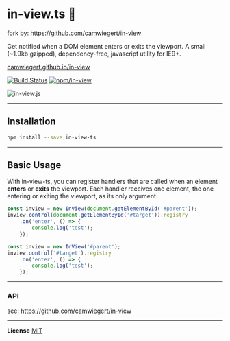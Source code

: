 # in-view.ts :eyes:
fork by: https://github.com/camwiegert/in-view

Get notified when a DOM element enters or exits the viewport. A small (~1.9kb gzipped), dependency-free, javascript utility for IE9+.

[camwiegert.github.io/in-view](https://camwiegert.github.io/in-view)

[![Build Status](https://travis-ci.org/camwiegert/in-view.svg?branch=master)](https://travis-ci.org/camwiegert/in-view)
[![npm/in-view](https://img.shields.io/npm/v/in-view.svg?maxAge=2592000)](https://npmjs.com/package/in-view)

![in-view.js](https://camwiegert.github.io/in-view/lib/images/in-view.png)

---

## Installation

```sh
npm install --save in-view-ts
```

---

## Basic Usage

With in-view-ts, you can register handlers that are called when an element **enters** or **exits** the viewport. Each handler receives one element, the one entering or exiting the viewport, as its only argument.

```js
const inview = new InView(document.getElementById('#parent'));
inview.control(document.getElementById('#target')).registry
    .on('enter', () => {
        console.log('test');
    });

const inview = new InView('#parent');
inview.control('#target').registry
    .on('enter', () => {
        console.log('test');
    });
```

---

### API
see: https://github.com/camwiegert/in-view

---

**License** [MIT](https://opensource.org/licenses/MIT)
